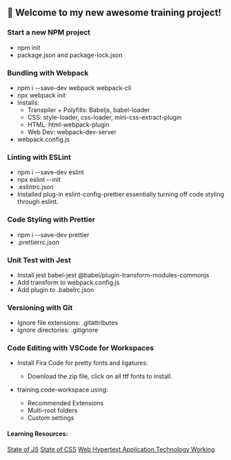 ## 🚀 Welcome to my new awesome training project!

### Start a new NPM project

-   npm init
-   package.json and package-lock.json

### Bundling with Webpack

-   npm i --save-dev webpack webpack-cli
-   npx webpack init
-   Installs:
    -   Transpiler + Polyfills: Babeljs, babel-loader
    -   CSS: style-loader, css-loader, mini-css-extract-plugin
    -   HTML: html-webpack-plugin
    -   Web Dev: webpack-dev-server
-   webpack.config.js

### Linting with ESLint

-   npm i --save-dev eslint
-   npx eslint --init
-   .eslintrc.json
-   Installed plug-in eslint-config-prettier essentially turning off code styling through eslint.

### Code Styling with Prettier

-   npm i --save-dev prettier
-   .prettierrc.json

### Unit Test with Jest

-   Install jest babel-jest @babel/plugin-transform-modules-commonjs
-   Add transform to webpack.config.js
-   Add plugin to .babelrc.json

### Versioning with Git

-   Ignore file extensions: .gitattributes
-   Ignore directories: .gitignore

### Code Editing with VSCode for Workspaces

-   Install Fira Code for pretty fonts and ligatures:

    -   Download the zip file, click on all ttf fonts to install.

-   training.code-workspace using:

    -   Recommended Extensions
    -   Multi-root folders
    -   Custom settings

#### Learning Resources:

[State of JS](stateofjs.com)
[State of CSS](stateofcss.com)
[Web Hypertext Application Technology Working](https://dom.spec.whatwg.org/)
